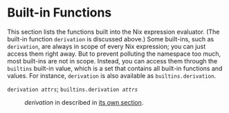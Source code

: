 # Built-in Functions

This section lists the functions built into the Nix expression
evaluator. (The built-in function `derivation` is discussed above.)
Some built-ins, such as `derivation`, are always in scope of every Nix
expression; you can just access them right away. But to prevent
polluting the namespace too much, most built-ins are not in
scope. Instead, you can access them through the `builtins` built-in
value, which is a set that contains all built-in functions and values.
For instance, `derivation` is also available as `builtins.derivation`.

<dl>
  <dt><code>derivation <var>attrs</var></code>;
      <code>builtins.derivation <var>attrs</var></code></dt>
  <dd><p><var>derivation</var> in described in
         <a href="derivations.md">its own section</a>.</p></dd>
